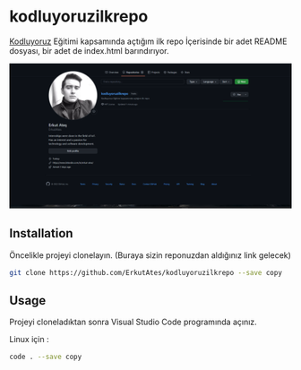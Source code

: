 # kodluyoruzilkrepo
[Kodluyoruz](https://www.kodluyoruz.org/) Eğitimi kapsamında açtığım ilk repo  İçerisinde bir adet README dosyası, bir adet de index.html barındırıyor.

![](https://github.com/ErkutAtes/kodluyoruzilkrepo/blob/main/resim.png)

## Installation

Öncelikle projeyi clonelayın. (Buraya sizin reponuzdan aldığınız link gelecek)

```sh
git clone https://github.com/ErkutAtes/kodluyoruzilkrepo --save copy
```

## Usage

Projeyi cloneladıktan sonra Visual Studio Code programında açınız.

Linux için : 

```sh cd kodluyoruzilkrepo
code . --save copy
```
